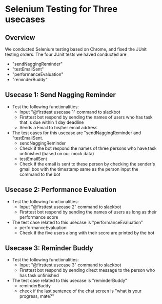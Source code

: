 # Selenium Testing for Three usecases

## Overview
We conducted Selenium testing based on Chrome, and fixed the JUnit testing orders.
The four JUnit tests we haved conducted are 
 * "sendNaggingReminder"
 * "testEmailSent"
 * "performanceEvaluation"
 * "reminderBuddy"

## Usecase 1: Send Nagging Reminder
 * Test the following functionalities:
	 * Input "@firsttest usecase 1" command to slackbot
	 * Firsttest bot respond by sending the names of users who has task that is due within 1 day deadline
	 * Sends a Email to his/her email address
 * The test cases for this usecase are "sendNaggingReminder and "testEmailSent.
 	 * sendNaggingReminder
   *    Check if the bot respond the names of three persons who have task unfinished (based on our mock data)
   * testEmailSent
   *    Check if the email is sent to these person by checking the sender's gmail box with the timestamp same as the person input the command to the bot
 
 
## Usecase 2: Performance Evaluation
 * Test the following functionalities:
	 * Input "@firsttest usecase 2" command to slackbot
	 * Firsttest bot respond by sending the names of users as long as their performance score
 * The test case related to this usecase is "performanceEvaluation"
 	 * performanceEvaluation
   *    Check if the five users along with their score are printed by the bot
 
 
 ## Usecase 3: Reminder Buddy
 * Test the following functionalities:
	 * Input "@firsttest usecase 3" command to slackbot
	 * Firsttest bot respond by sending direct message to the person who has task unfinished
 * The test case related to this usecase is "reminderBuddy"
 	 * reminderBuddy
   *    check if the last sentence of the chat screen is "what is your progress, mate?"
 
